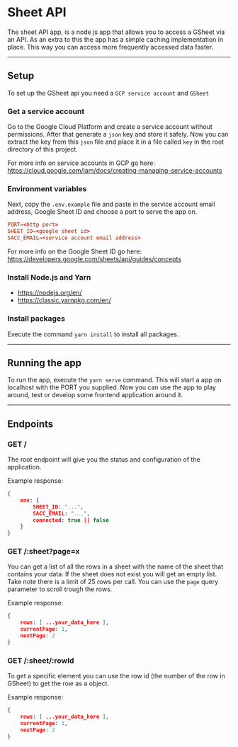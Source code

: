 # Sheet API
The sheet API app, is a node js app that allows you to access a GSheet via an API. As an extra to this the app has a simple caching implementation in place. This way you can access more frequently accessed data faster.

---

## Setup
To set up the GSheet api you need a `GCP service account` and `GSheet`

### Get a service account
Go to the Google Cloud Platform and create a service account without permissions. After that generate a `json` key and store it safely.
Now you can extract the key from this `json` file and place it in a file called `key` in the root directory of this project.

For more info on service accounts in GCP go here: https://cloud.google.com/iam/docs/creating-managing-service-accounts

### Environment variables
Next, copy the `.env.example` file and paste in the service account email address, Google Sheet ID and choose a port to serve the app on.

```conf
PORT=<http port>
SHEET_ID=<google sheet id>
SACC_EMAIL=<service account email address>
```

For more info on the Google Sheet ID go here: https://developers.google.com/sheets/api/guides/concepts

### Install Node.js and Yarn
 - https://nodejs.org/en/
 - https://classic.yarnpkg.com/en/

### Install packages
Execute the command `yarn install` to install all packages.

---

## Running the app
To run the app, execute the `yarn serve` command. This will start a app on localhost with the PORT you supplied. Now you can use the app to play around, test or develop some frontend application around it.

---

## Endpoints

### GET /
The root endpoint will give you the status and configuration of the application.

Example response:
```json
{
    env: {
        SHEET_ID: "...",
        SACC_EMAIL: "...",
        connected: true || false
    }
}
```

### GET /:sheet?page=x
You can get a list of all the rows in a sheet with the name of the sheet that contains your data. If the sheet does not exist you will get an empty list. Take note there is a limit of 25 rows per call. You can use the `page` query parameter to scroll trough the rows.

Example response:
```json
{
    rows: [ ...your_data_here ],
    currentPage: 1,
    nextPage: 2
}
```

### GET /:sheet/:rowId
To get a specific element you can use the row id (the number of the row in GSheet) to get the row as a object. 

Example response:
```json
{
    rows: [ ...your_data_here ],
    currentPage: 1,
    nextPage: 2
}
```
